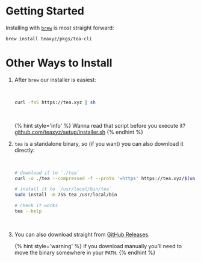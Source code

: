 # Getting Started

Installing with [`brew`] is most straight forward:

```sh
brew install teaxyz/pkgs/tea-cli
```

# Other Ways to Install

1. After `brew` our installer is easiest:

   &nbsp;

   ```sh
   curl -fsS https://tea.xyz | sh
   ```

   &nbsp;

   {% hint style='info' %}
   Wanna read that script before you execute it? [github.com/teaxyz/setup/installer.sh][installer]
   {% endhint %}

2. `tea` is a standalone binary, so (if you want) you can also download it directly:

   &nbsp;

   ```sh
   # download it to `./tea`
   curl -o ./tea --compressed -f --proto '=https' https://tea.xyz/$(uname)/$(uname -m)

   # install it to `/usr/local/bin/tea`
   sudo install -m 755 tea /usr/local/bin

   # check it works
   tea --help
   ```

   &nbsp;

3. You can also download straight from [GitHub Releases].

   {% hint style='warning' %}
   If you download manually you’ll need to move the binary somewhere in
   your `PATH`.
   {% endhint %}


[`brew`]: https://brew.sh
[GitHub Releases]: https://github.com/teaxyz/cli/releases
[installer]: https://github.com/teaxyz/setup/blob/main/installer.sh
